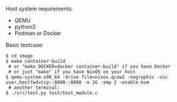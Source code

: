 Host system requirements:
- QEMU
- python3
- Podman or Docker

Basic testcase:
```ShellSession
$ cd image
$ make container-build
 # or "make DOCKER=docker container-build" if you have Docker
 # or just "make" if you have NixOS on your host
$ qemu-system-x86_64 -drive file=nixos.qcow2 -nographic -nic user,hostfwd=tcp::8000-:8000 -m 2G -smp 2 -enable-kvm
 # another terminal:
$ ./src/test.py test/test_module.c
```
